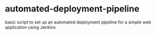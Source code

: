 # automated-deployment-pipeline
basic script to set up an automated deployment pipeline for a simple web application using Jenkins
